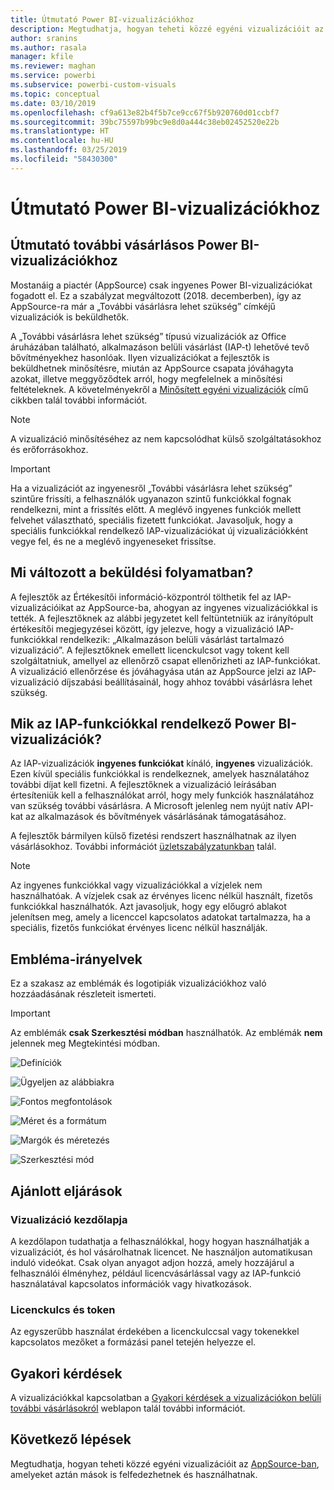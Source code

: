 ```yaml
---
title: Útmutató Power BI-vizualizációkhoz
description: Megtudhatja, hogyan teheti közzé egyéni vizualizációit az AppSource-ban, amelyeket aztán mások is felfedezhetnek és használhatnak vásárlással.
author: sranins
ms.author: rasala
manager: kfile
ms.reviewer: maghan
ms.service: powerbi
ms.subservice: powerbi-custom-visuals
ms.topic: conceptual
ms.date: 03/10/2019
ms.openlocfilehash: cf9a613e82b4f5b7ce9cc67f5b920760d01ccbf7
ms.sourcegitcommit: 39bc75597b99bc9e8d0a444c38eb02452520e22b
ms.translationtype: HT
ms.contentlocale: hu-HU
ms.lasthandoff: 03/25/2019
ms.locfileid: "58430300"
---
```

# <a name="guidelines-for-power-bi-visuals"></a>Útmutató Power BI-vizualizációkhoz

## <a name="guidelines-for-power-bi-visuals-with-additional-purchases"></a>Útmutató további vásárlásos Power BI-vizualizációkhoz

Mostanáig a piactér (AppSource) csak ingyenes Power BI-vizualizációkat fogadott el. Ez a szabályzat megváltozott (2018. decemberben), így az AppSource-ra már a „További vásárlásra lehet szükség” címkéjű vizualizációk is beküldhetők. 

A „További vásárlásra lehet szükség” típusú vizualizációk az Office áruházában található, alkalmazáson belüli vásárlást (IAP-t) lehetővé tevő bővítményekhez hasonlóak. Ilyen vizualizációkat a fejlesztők is beküldhetnek minősítésre, miután az AppSource csapata jóváhagyta azokat, illetve meggyőződtek arról, hogy megfelelnek a minősítési feltételeknek. A követelményekről a [Minősített egyéni vizualizációk](../power-bi-custom-visuals-certified.md) című cikkben talál további információt.

> [!NOTE]
> A vizualizáció minősítéséhez az nem kapcsolódhat külső szolgáltatásokhoz és erőforrásokhoz.

>[!IMPORTANT]  
> Ha a vizualizációt az ingyenesről „További vásárlásra lehet szükség” szintűre frissíti, a felhasználók ugyanazon szintű funkciókkal fognak rendelkezni, mint a frissítés előtt. A meglévő ingyenes funkciók mellett felvehet választható, speciális fizetett funkciókat. Javasoljuk, hogy a speciális funkciókkal rendelkező IAP-vizualizációkat új vizualizációkként vegye fel, és ne a meglévő ingyeneseket frissítse.

## <a name="what-changed-in-the-submission-process"></a>Mi változott a beküldési folyamatban?

A fejlesztők az Értékesítői információ-központról tölthetik fel az IAP-vizualizációikat az AppSource-ba, ahogyan az ingyenes vizualizációkkal is tették. A fejlesztőknek az alábbi jegyzetet kell feltüntetniük az irányítópult értékesítői megjegyzései között, így jelezve, hogy a vizualizáció IAP-funkciókkal rendelkezik: „Alkalmazáson belüli vásárlást tartalmazó vizualizáció”. A fejlesztőknek emellett licenckulcsot vagy tokent kell szolgáltatniuk, amellyel az ellenőrző csapat ellenőrizheti az IAP-funkciókat. A vizualizáció ellenőrzése és jóváhagyása után az AppSource jelzi az IAP-vizualizáció díjszabási beállításainál, hogy ahhoz további vásárlásra lehet szükség.

## <a name="what-is-a-power-bi-visual-with-iap-features"></a>Mik az IAP-funkciókkal rendelkező Power BI-vizualizációk?

Az IAP-vizualizációk **ingyenes funkciókat** kínáló, **ingyenes** vizualizációk. Ezen kívül speciális funkciókkal is rendelkeznek, amelyek használatához további díjat kell fizetni. A fejlesztőknek a vizualizáció leírásában értesíteniük kell a felhasználókat arról, hogy mely funkciók használatához van szükség további vásárlásra. A Microsoft jelenleg nem nyújt natív API-kat az alkalmazások és bővítmények vásárlásának támogatásához.

A fejlesztők bármilyen külső fizetési rendszert használhatnak az ilyen vásárlásokhoz. További információt [üzletszabályzatunkban](https://docs.microsoft.com/office/dev/store/validation-policies#2-apps-or-add-ins-can-display-certain-ads) talál.

> [!NOTE]
> Az ingyenes funkciókkal vagy vizualizációkkal a vízjelek nem használhatóak. A vízjelek csak az érvényes licenc nélkül használt, fizetős funkciókkal használhatók. Azt javasoljuk, hogy egy előugró ablakot jelenítsen meg, amely a licenccel kapcsolatos adatokat tartalmazza, ha a speciális, fizetős funkciókat érvényes licenc nélkül használják.  

## <a name="logo-guidelines"></a>Embléma-irányelvek

Ez a szakasz az emblémák és logotipiák vizualizációkhoz való hozzáadásának részleteit ismerteti.

> [!IMPORTANT]
> Az emblémák **csak Szerkesztési módban** használhatók. Az emblémák **nem** jelennek meg Megtekintési módban.

![Definíciók](media/guidelines-powerbi-visuals/definitions.png)

![Ügyeljen az alábbiakra](media/guidelines-powerbi-visuals/things-to-keep-in-mind.png)

![Fontos megfontolások](media/guidelines-powerbi-visuals/things-to-avoid.png)

![Méret és a formátum](media/guidelines-powerbi-visuals/size-and-format.png)

![Margók és méretezés](media/guidelines-powerbi-visuals/margins-and-sizes.png)

![Szerkesztési mód](media/guidelines-powerbi-visuals/logos-in-edit-mode.png)

## <a name="best-practices"></a>Ajánlott eljárások

### <a name="visual-landing-page"></a>Vizualizáció kezdőlapja

A kezdőlapon tudathatja a felhasználókkal, hogy hogyan használhatják a vizualizációt, és hol vásárolhatnak licencet. Ne használjon automatikusan induló videókat. Csak olyan anyagot adjon hozzá, amely hozzájárul a felhasználói élményhez, például licencvásárlással vagy az IAP-funkció használatával kapcsolatos információk vagy hivatkozások.

### <a name="license-key-and-token"></a>Licenckulcs és token

Az egyszerűbb használat érdekében a licenckulccsal vagy tokenekkel kapcsolatos mezőket a formázási panel tetején helyezze el.

## <a name="faq"></a>Gyakori kérdések

A vizualizációkkal kapcsolatban a [Gyakori kérdések a vizualizációkon belüli további vásárlásokról](https://docs.microsoft.com/power-bi/power-bi-custom-visuals-faq#visuals-with-additional-purchases) weblapon talál további információt.

## <a name="next-steps"></a>Következő lépések

Megtudhatja, hogyan teheti közzé egyéni vizualizációit az [AppSource-ban](office-store.md), amelyeket aztán mások is felfedezhetnek és használhatnak.
